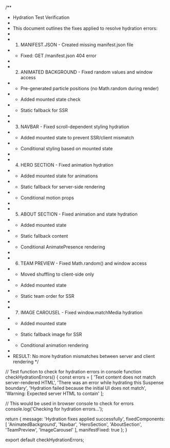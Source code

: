 /\*\*

- Hydration Test Verification
-
- This document outlines the fixes applied to resolve hydration errors:
-
- 1.  MANIFEST.JSON - Created missing manifest.json file
- - Fixed: GET /manifest.json 404 error
-
- 2.  ANIMATED BACKGROUND - Fixed random values and window access
- - Pre-generated particle positions (no Math.random during render)
- - Added mounted state check
- - Static fallback for SSR
-
- 3.  NAVBAR - Fixed scroll-dependent styling hydration
- - Added mounted state to prevent SSR/client mismatch
- - Conditional styling based on mounted state
-
- 4.  HERO SECTION - Fixed animation hydration
- - Added mounted state for animations
- - Static fallback for server-side rendering
- - Conditional motion props
-
- 5.  ABOUT SECTION - Fixed animation and state hydration
- - Added mounted state
- - Static fallback content
- - Conditional AnimatePresence rendering
-
- 6.  TEAM PREVIEW - Fixed Math.random() and window access
- - Moved shuffling to client-side only
- - Added mounted state
- - Static team order for SSR
-
- 7.  IMAGE CAROUSEL - Fixed window.matchMedia hydration
- - Added mounted state
- - Static fallback image for SSR
- - Conditional animation rendering
-
- RESULT: No more hydration mismatches between server and client rendering
  \*/

// Test function to check for hydration errors in console
function checkHydrationErrors() {
const errors = [
'Text content does not match server-rendered HTML',
'There was an error while hydrating this Suspense boundary',
'Hydration failed because the initial UI does not match',
'Warning: Expected server HTML to contain'
];

// This would be used in browser console to check for errors
console.log('Checking for hydration errors...');

return {
message: 'Hydration fixes applied successfully',
fixedComponents: [
'AnimatedBackground',
'Navbar',
'HeroSection',
'AboutSection',
'TeamPreview',
'ImageCarousel'
],
manifestFixed: true
};
}

export default checkHydrationErrors;
